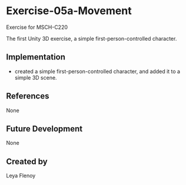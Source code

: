 # Exercise-05a-Movement

Exercise for MSCH-C220

The first Unity 3D exercise, a simple first-person-controlled character.

## Implementation
- created a simple first-person-controlled character, and added it to a simple 3D scene.

## References

None

## Future Development

None

## Created by 
Leya Flenoy